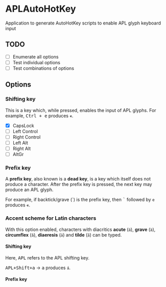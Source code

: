 # APLAutoHotKey
Application to generate AutoHotKey scripts to enable APL glyph keyboard input

## TODO
- [ ] Enumerate all options
- [ ] Test individual options
- [ ] Test combinations of options

## Options

### Shifting key
This is a key which, while pressed, enables the input of APL glyphs. For example, <kbd>Ctrl + e</kbd> produces `∊`.

- [x] CapsLock
- [ ] Left Control
- [ ] Right Control
- [ ] Left Alt
- [ ] Right Alt
- [ ] AltGr

### Prefix key
A **prefix key**, also known is a **dead key**, is a key which itself does not produce a character. After the prefix key is pressed, the next key may produce an APL glyph.

For example, if backtick/grave (\`) is the prefix key, then <kbd>\`</kbd> followed by `e` produces `∊`.

### Accent scheme for Latin characters
With this option enabled, characters with diacritics **acute** (`á`), **grave** (`à`), **circumflex** (`â`), **diaeresis** (`ä`) and **tilde** (`ã`) can be typed.

#### Shifting key

Here, <kbd>APL</kbd> refers to the APL shifting key.

<kbd>APL+Shift+a</kbd> → <kbd>a</kbd> produces `á`.

#### Prefix key